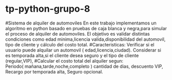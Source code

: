 # tp-python-grupo-8
#Sistema de alquiler de automoviles
En este trabajo implementamos un algoritmo en python basado en pruebas de caja blanca y negra,para simular el proceso de alquiler de automoviles.
El objetivo es validar distintas condiciones como edad minima,licencia valida,disponibilidad del automovil, tipo de cliente y cálculo del costo total.
#Caracteristicas:
Verificar si el usuario puede alquilar un automovil ( edad,licencia,ciudad).
Considerar si es temporada alta,si el cliente desea seguro  y el tipo de cliente (regular,VIP),
#Calcular el costo total del alquiler segun:  
Periodo( mañana,tarde,noche,completo )
cantidad de dias,
descuento VIP,
Recargo por temporada alta,
Seguro opcional.
